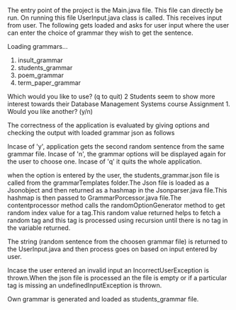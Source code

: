 
The entry point of the project is the Main.java file. This file can directly be run. On running this file UserInput.java class is called. This receives input from user. The following gets loaded and asks for user input where the user can enter the choice of grammar they wish to get the sentence.

Loading grammars...
1. insult_grammar
2. students_grammar
3. poem_grammar
4. term_paper_grammar

Which would you like to use? (q to quit)
2
Students seem to show more interest towards their Database Management Systems course Assignment 1.
Would you like another? (y/n)

The correctness of the application is evaluated by giving options and checking the output with loaded grammar json as follows

Incase of 'y', application gets the second random sentence from the same grammar file.
Incase of 'n', the grammar options will be displayed again for the user to choose one.
Incase of 'q' it quits the whole application.

when the option is entered by the user, the students_grammar.json file is called from the grammarTemplates folder.The Json file is loaded as a Jsonobject and then returned as a hashmap in the Jsonparser.java file.This hashmap is then passed to GrammarPorcessor.java file.The contentprocessor method calls the randomOptionGenerator method to get random index value for a tag.This random value returned helps to fetch a random tag and this tag is processed using recursion until there is no tag in the variable returned.

The string (random sentence from the choosen grammar file) is returned to the UserInput.java and then process goes on based on input entered by user.

Incase the user entered an invalid input an IncorrectUserException is thrown.When the json file is processed an the file is empty or if a particular tag is missing an undefinedInputException is thrown.

Own grammar is generated and loaded as students_grammar file.
